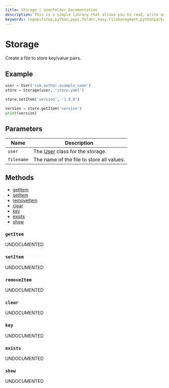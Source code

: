 ```yaml
---
title: Storage | UserFolder Documentation
description: This is a simple library that allows you to read, write and create files within your own folder inside the user folder `C:/User/USER/.python/PACKAGE_ID`
keywords: legopitstop,python,pypi,folder,easy,filemanagment,pythonpackage,userfolder
---
```


# Storage

Create a file to store key/value pairs.

## Example

```py
user = User('com.author.example_name')
store = Storage(user, 'store.yaml')

store.setItem('version', '1.0.0')

version = store.getItem('version')
print(version)
```

## Parameters

| Name       | Description                                         |
| ---------- | --------------------------------------------------- |
| `user`     | The [User](/userfolder/User) class for the storage. |
| `filename` | The name of the file to store all values.           |

## Methods

- [getItem](#getitem)
- [setItem](#setitem)
- [removeItem](#removeitem)
- [clear](#clear)
- [key](#key)
- [exists](#exists)
- [show](#show)

### `getItem`

UNDOCUMENTED

### `setItem`

UNDOCUMENTED

### `removeItem`

UNDOCUMENTED

### `clear`

UNDOCUMENTED

### `key`

UNDOCUMENTED

### `exists`

UNDOCUMENTED

### `show`

UNDOCUMENTED
